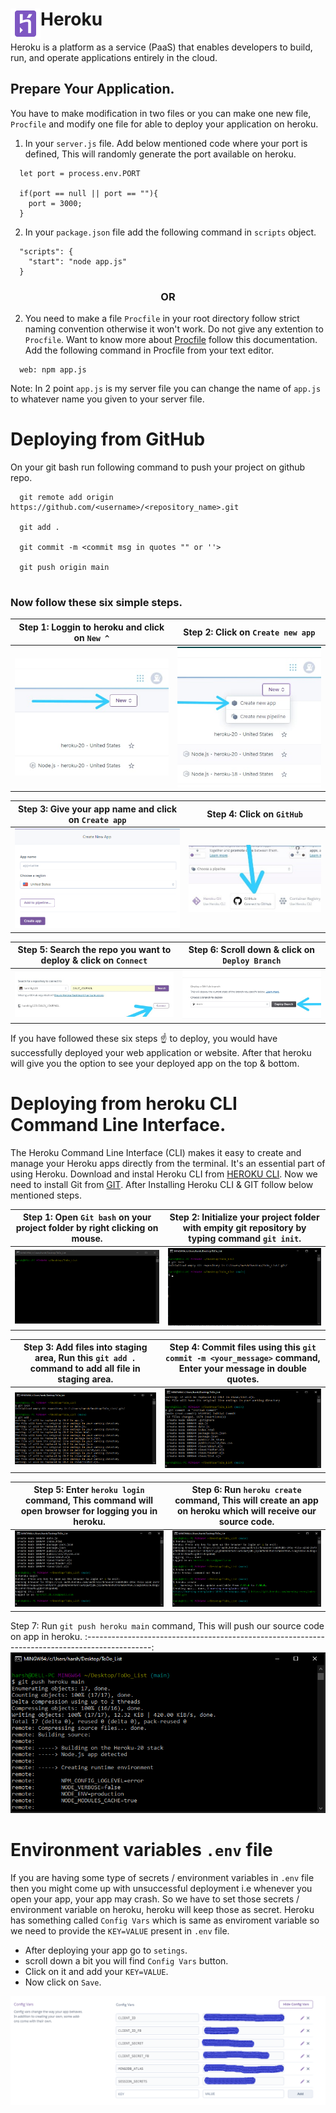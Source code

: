 # Heroku <img align="left" width="48" height="48" src="heroku/heroku.png"> 

Heroku is a platform as a service (PaaS) that enables developers to build, run, and operate applications entirely in the cloud.

## Prepare Your Application.
You have to make modification in two files or you can make one new file, `Procfile` and modify one file for able to deploy your application on heroku.
 
1. In your  `server.js`  file. Add below mentioned code where your port is defined, This will randomly generate the port available on heroku.

```
  let port = process.env.PORT
      
  if(port == null || port == ""){
    port = 3000;
  }
```   

2. In your  `package.json`  file add the following command in `scripts` object.    

```
  "scripts": {
    "start": "node app.js"
  }
```

<h3 align="center"> OR </h3> 


2. You need to make a file `Procfile` in your root directory follow strict naming convention otherwise it won't work. Do not give any extention to `Procfile`. Want to know more    about <a href="https://devcenter.heroku.com/articles/getting-started-with-nodejs#define-a-procfile">Procfile</a> follow this documentation. Add the following command in          Procfile from your text editor.

```
  web: npm app.js
```

Note: In 2 point `app.js` is my server file you can change the name of `app.js` to whatever name you given to your server file. 

# Deploying from GitHub
<p> On your git bash run following command to push your project on github repo. </p>

```
  git remote add origin https://github.com/<username>/<repository_name>.git
  
  git add .
  
  git commit -m <commit msg in quotes "" or ''>
  
  git push origin main
  
```
### Now follow these six simple steps.

Step 1: Loggin to heroku and click on `New ^`|  Step 2: Click on `Create new app`
:-------------------------------------------:|:-------------------------------------------:
![](heroku/1.jpeg)                           |  ![](heroku/2.jpeg)

Step 3: Give your app name and click on `Create app`|  Step 4: Click on `GitHub`
:-------------------------------------------:|:-------------------------------------------:
![](heroku/3.PNG)                           |  ![](heroku/4a.jpg)

Step 5: Search the repo you want to deploy & click on `Connect` | Step 6: Scroll down & click on `Deploy Branch`
:-----------------------------------------:|:-------------------------------------------:
![](heroku/4.jpeg)                         | ![](heroku/5.jpeg)

If you have followed these six steps ☝️ to deploy, you would have successfully deployed your web application or website. After that heroku will give you the option to see your deployed app on the top & bottom.  

# Deploying from heroku CLI Command Line Interface.
The Heroku Command Line Interface (CLI) makes it easy to create and manage your Heroku apps directly from the terminal. It's an essential part of using Heroku.
Download and instal Heroku CLI from <a href="https://devcenter.heroku.com/articles/heroku-cli#:~:text=The%20Heroku%20Command%20Line%20Interface,essential%20part%20of%20using%20Heroku.">HEROKU CLI</a>. Now we need to install Git from <a href="https://git-scm.com/">GIT</a>. After Installing Heroku CLI & GIT follow below mentioned steps.
  
Step 1: Open `Git bash` on your project folder by right clicking on mouse. | Step 2: Initialize your project folder with empity git repository by typing command `git init`.
:-------------------------------------------------------------------------:|:----------------------------------------------------------------------------------------------:
![](GitBash/1.PNG)                                                         | ![](GitBash/2.PNG)

Step 3: Add files into staging area, Run this `git add .` command to add all file in staging area. | Step 4: Commit files using this `git commit -m <your_message>` command, Enter your message in double quotes.
:-------------------------------------------------------------------------:|:----------------------------------------------------------------------------------------------:
![](GitBash/3.PNG)                                                         | ![](GitBash/4.PNG)

Step 5: Enter `heroku login` command, This command will open browser for logging you in heroku. | Step 6: Run `heroku create` command, This will create an app on heroku which will receive our source code.
:----------------------------------------------------------------------------------------------:|:---------------------------------------------------------------------------:  
![](GitBash/5.PNG)                                                                              | ![](GitBash/6.PNG)

Step 7: Run `git push heroku main` command, This will push our source code on app in heroku.
:----------------------------------------------------------------------------------------------:
![](GitBash/7.PNG) 

# Environment variables `.env` file
If you are having some type of secrets / environment variables in `.env` file then you might come up with unsuccessful deployment i.e whenever you open your app, your app may crash. So we have to set those secrets / environment variable on heroku, heroku will keep those as secret. Heroku has something called `Config Vars` which is same as enviroment variable so we need to provide the `KEY=VALUE` present in `.env` file.

- After deploying your app go to `setings`.
- scroll down a bit you will find `Config Vars` button.
- Click on it and add your `KEY=VALUE`.
- Now click on `Save`.

<img align="center" src="heroku/6.png"> 

